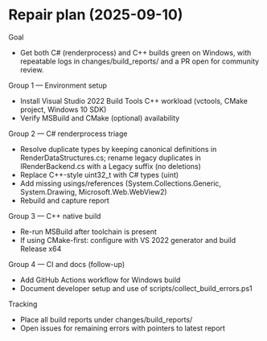 # Repair plan (2025-09-10)

Goal
- Get both C# (renderprocess) and C++ builds green on Windows, with repeatable logs in changes/build_reports/ and a PR open for community review.

Group 1 — Environment setup
- Install Visual Studio 2022 Build Tools C++ workload (vctools, CMake project, Windows 10 SDK)
- Verify MSBuild and CMake (optional) availability

Group 2 — C# renderprocess triage
- Resolve duplicate types by keeping canonical definitions in RenderDataStructures.cs; rename legacy duplicates in IRenderBackend.cs with a Legacy suffix (no deletions)
- Replace C++-style uint32_t with C# types (uint)
- Add missing usings/references (System.Collections.Generic, System.Drawing, Microsoft.Web.WebView2)
- Rebuild and capture report

Group 3 — C++ native build
- Re-run MSBuild after toolchain is present
- If using CMake-first: configure with VS 2022 generator and build Release x64

Group 4 — CI and docs (follow-up)
- Add GitHub Actions workflow for Windows build
- Document developer setup and use of scripts/collect_build_errors.ps1

Tracking
- Place all build reports under changes/build_reports/
- Open issues for remaining errors with pointers to latest report

